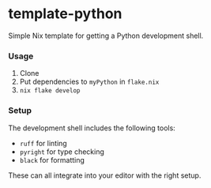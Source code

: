 # template-python

Simple Nix template for getting a Python development shell.

### Usage

1. Clone
2. Put dependencies to `myPython` in `flake.nix`
3. `nix flake develop`

### Setup

The development shell includes the following tools:
- `ruff` for linting
- `pyright` for type checking
- `black` for formatting

These can all integrate into your editor with the right setup.
